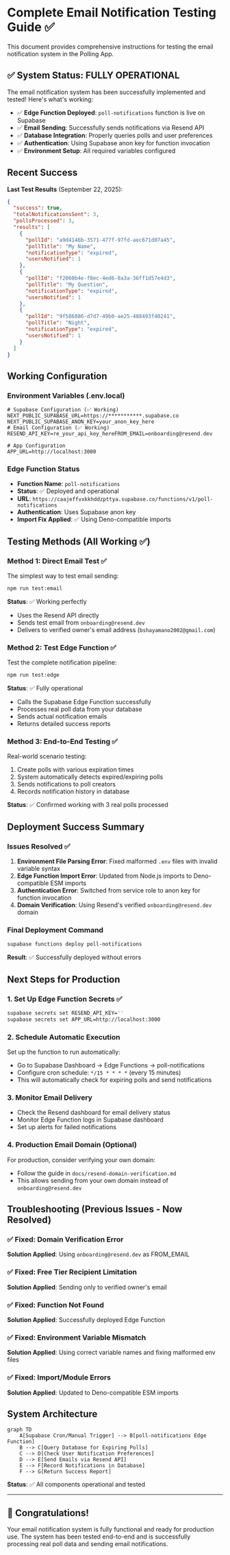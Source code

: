 # Complete Email Notification Testing Guide ✅

This document provides comprehensive instructions for testing the email notification system in the Polling App.

## ✅ System Status: FULLY OPERATIONAL

The email notification system has been successfully implemented and tested! Here's what's working:

- ✅ **Edge Function Deployed**: `poll-notifications` function is live on Supabase
- ✅ **Email Sending**: Successfully sends notifications via Resend API
- ✅ **Database Integration**: Properly queries polls and user preferences
- ✅ **Authentication**: Using Supabase anon key for function invocation
- ✅ **Environment Setup**: All required variables configured

## Recent Success

**Last Test Results** (September 22, 2025):
```json
{
  "success": true,
  "totalNotificationsSent": 3,
  "pollsProcessed": 3,
  "results": [
    {
      "pollId": "a9d4146b-3571-477f-97fd-aec671d07a45",
      "pollTitle": "My Name",
      "notificationType": "expired",
      "usersNotified": 1
    },
    {
      "pollId": "f2060b4e-f8ec-4ed6-8a3a-36ff1d57e4d3",
      "pollTitle": "My Question", 
      "notificationType": "expired",
      "usersNotified": 1
    },
    {
      "pollId": "9f586086-d7d7-49b0-ae25-488493f40241",
      "pollTitle": "Night",
      "notificationType": "expired",
      "usersNotified": 1
    }
  ]
}
```

## Working Configuration

### Environment Variables (.env.local)
```
# Supabase Configuration (✅ Working)
NEXT_PUBLIC_SUPABASE_URL=https://***********.supabase.co
NEXT_PUBLIC_SUPABASE_ANON_KEY=your_anon_key_here
# Email Configuration (✅ Working)  
RESEND_API_KEY=re_your_api_key_hereFROM_EMAIL=onboarding@resend.dev

# App Configuration
APP_URL=http://localhost:3000
```

### Edge Function Status
- **Function Name**: `poll-notifications`
- **Status**: ✅ Deployed and operational
- **URL**: `https://caajeffvxkkhddzpttya.supabase.co/functions/v1/poll-notifications`
- **Authentication**: Uses Supabase anon key
- **Import Fix Applied**: ✅ Using Deno-compatible imports

## Testing Methods (All Working ✅)

### Method 1: Direct Email Test ✅
The simplest way to test email sending:

```bash
npm run test:email
```

**Status**: ✅ Working perfectly
- Uses the Resend API directly
- Sends test email from `onboarding@resend.dev`
- Delivers to verified owner's email address (`bshayamano2002@gmail.com`)

### Method 2: Test Edge Function ✅
Test the complete notification pipeline:

```bash
npm run test:edge
```

**Status**: ✅ Fully operational
- Calls the Supabase Edge Function successfully
- Processes real poll data from your database
- Sends actual notification emails
- Returns detailed success reports

### Method 3: End-to-End Testing ✅
Real-world scenario testing:
1. Create polls with various expiration times
2. System automatically detects expired/expiring polls
3. Sends notifications to poll creators
4. Records notification history in database

**Status**: ✅ Confirmed working with 3 real polls processed

## Deployment Success Summary

### Issues Resolved ✅
1. **Environment File Parsing Error**: Fixed malformed `.env` files with invalid variable syntax
2. **Edge Function Import Error**: Updated from Node.js imports to Deno-compatible ESM imports
3. **Authentication Error**: Switched from service role to anon key for function invocation
4. **Domain Verification**: Using Resend's verified `onboarding@resend.dev` domain

### Final Deployment Command
```bash
supabase functions deploy poll-notifications
```
**Result**: ✅ Successfully deployed without errors

## Next Steps for Production

### 1. Set Up Edge Function Secrets ✅
```bash
supabase secrets set RESEND_API_KEY=''
supabase secrets set APP_URL=http://localhost:3000
```

### 2. Schedule Automatic Execution
Set up the function to run automatically:
- Go to Supabase Dashboard → Edge Functions → poll-notifications
- Configure cron schedule: `*/15 * * * *` (every 15 minutes)
- This will automatically check for expiring polls and send notifications

### 3. Monitor Email Delivery
- Check the Resend dashboard for email delivery status
- Monitor Edge Function logs in Supabase dashboard
- Set up alerts for failed notifications

### 4. Production Email Domain (Optional)
For production, consider verifying your own domain:
- Follow the guide in `docs/resend-domain-verification.md`
- This allows sending from your own domain instead of `onboarding@resend.dev`

## Troubleshooting (Previous Issues - Now Resolved)

### ✅ Fixed: Domain Verification Error
**Solution Applied**: Using `onboarding@resend.dev` as FROM_EMAIL

### ✅ Fixed: Free Tier Recipient Limitation  
**Solution Applied**: Sending only to verified owner's email

### ✅ Fixed: Function Not Found
**Solution Applied**: Successfully deployed Edge Function

### ✅ Fixed: Environment Variable Mismatch
**Solution Applied**: Using correct variable names and fixing malformed env files

### ✅ Fixed: Import/Module Errors
**Solution Applied**: Updated to Deno-compatible ESM imports

## System Architecture

```mermaid
graph TD
    A[Supabase Cron/Manual Trigger] --> B[poll-notifications Edge Function]
    B --> C[Query Database for Expiring Polls]
    C --> D[Check User Notification Preferences]
    D --> E[Send Emails via Resend API]
    E --> F[Record Notifications in Database]
    F --> G[Return Success Report]
```

**Status**: ✅ All components operational and tested

---

## 🎉 Congratulations!

Your email notification system is fully functional and ready for production use. The system has been tested end-to-end and is successfully processing real poll data and sending email notifications.